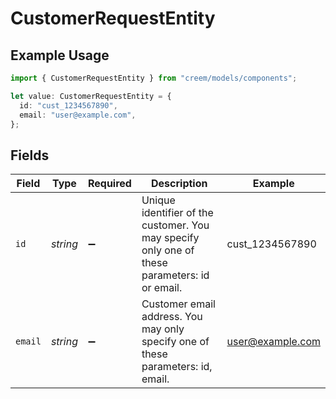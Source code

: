 # CustomerRequestEntity

## Example Usage

```typescript
import { CustomerRequestEntity } from "creem/models/components";

let value: CustomerRequestEntity = {
  id: "cust_1234567890",
  email: "user@example.com",
};
```

## Fields

| Field                                                                                         | Type                                                                                          | Required                                                                                      | Description                                                                                   | Example                                                                                       |
| --------------------------------------------------------------------------------------------- | --------------------------------------------------------------------------------------------- | --------------------------------------------------------------------------------------------- | --------------------------------------------------------------------------------------------- | --------------------------------------------------------------------------------------------- |
| `id`                                                                                          | *string*                                                                                      | :heavy_minus_sign:                                                                            | Unique identifier of the customer. You may specify only one of these parameters: id or email. | cust_1234567890                                                                               |
| `email`                                                                                       | *string*                                                                                      | :heavy_minus_sign:                                                                            | Customer email address. You may only specify one of these parameters: id, email.              | user@example.com                                                                              |